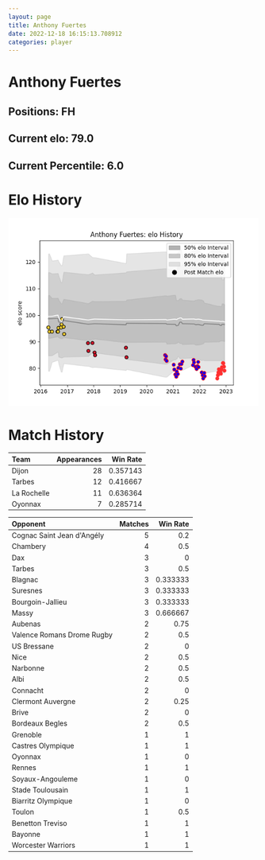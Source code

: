 ```yaml
---  
layout: page  
title: Anthony Fuertes  
date: 2022-12-18 16:15:13.708912  
categories: player  
---
```

# Anthony Fuertes

## Positions: FH

## Current elo: 79.0

## Current Percentile: 6.0

# Elo History


![elo history](history_AnthonyFuertes.png)
# Match History


| Team        |   Appearances |   Win Rate |
|:------------|--------------:|-----------:|
| Dijon       |            28 |   0.357143 |
| Tarbes      |            12 |   0.416667 |
| La Rochelle |            11 |   0.636364 |
| Oyonnax     |             7 |   0.285714 |

| Opponent                   |   Matches |   Win Rate |
|:---------------------------|----------:|-----------:|
| Cognac Saint Jean d'Angély |         5 |   0.2      |
| Chambery                   |         4 |   0.5      |
| Dax                        |         3 |   0        |
| Tarbes                     |         3 |   0.5      |
| Blagnac                    |         3 |   0.333333 |
| Suresnes                   |         3 |   0.333333 |
| Bourgoin-Jallieu           |         3 |   0.333333 |
| Massy                      |         3 |   0.666667 |
| Aubenas                    |         2 |   0.75     |
| Valence Romans Drome Rugby |         2 |   0.5      |
| US Bressane                |         2 |   0        |
| Nice                       |         2 |   0.5      |
| Narbonne                   |         2 |   0.5      |
| Albi                       |         2 |   0.5      |
| Connacht                   |         2 |   0        |
| Clermont Auvergne          |         2 |   0.25     |
| Brive                      |         2 |   0        |
| Bordeaux Begles            |         2 |   0.5      |
| Grenoble                   |         1 |   1        |
| Castres Olympique          |         1 |   1        |
| Oyonnax                    |         1 |   0        |
| Rennes                     |         1 |   1        |
| Soyaux-Angouleme           |         1 |   0        |
| Stade Toulousain           |         1 |   1        |
| Biarritz Olympique         |         1 |   0        |
| Toulon                     |         1 |   0.5      |
| Benetton Treviso           |         1 |   1        |
| Bayonne                    |         1 |   1        |
| Worcester Warriors         |         1 |   1        |